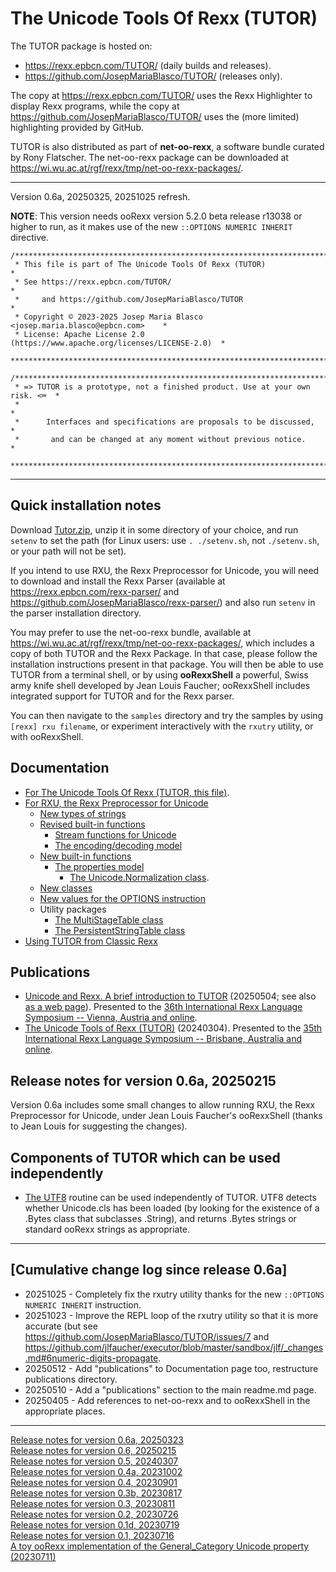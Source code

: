 # The Unicode Tools Of Rexx (TUTOR)

The TUTOR package is hosted on:

- <https://rexx.epbcn.com/TUTOR/> (daily builds and releases).
- <https://github.com/JosepMariaBlasco/TUTOR/> (releases only).

The copy at <https://rexx.epbcn.com/TUTOR/> uses
the Rexx Highlighter to display Rexx programs, while
the copy at <https://github.com/JosepMariaBlasco/TUTOR/>
uses the (more limited) highlighting provided by GitHub.

TUTOR is also distributed as part of **net-oo-rexx**,
a software bundle curated by Rony Flatscher.
The net-oo-rexx package can be downloaded at
<https://wi.wu.ac.at/rgf/rexx/tmp/net-oo-rexx-packages/>.

---

Version 0.6a, 20250325, 20251025 refresh.

**NOTE**: This version needs ooRexx version 5.2.0 beta release
r13038 or higher to run, as it makes use of the new `::OPTIONS
NUMERIC INHERIT` directive.

```
/******************************************************************************
 * This file is part of The Unicode Tools Of Rexx (TUTOR)                     *
 * See https://rexx.epbcn.com/TUTOR/                                          *
 *     and https://github.com/JosepMariaBlasco/TUTOR                          *
 * Copyright © 2023-2025 Josep Maria Blasco <josep.maria.blasco@epbcn.com>    *
 * License: Apache License 2.0 (https://www.apache.org/licenses/LICENSE-2.0)  *
 ******************************************************************************/
```

```
/******************************************************************************
 * => TUTOR is a prototype, not a finished product. Use at your own risk. <═  *
 *                                                                            *
 *      Interfaces and specifications are proposals to be discussed,          *
 *       and can be changed at any moment without previous notice.            *
 ******************************************************************************/
```

---

## Quick installation notes

Download [Tutor.zip](TUTOR.zip), unzip it in some directory of your choice,
and run `setenv` to set the path
(for Linux users: use `. ./setenv.sh`, not `./setenv.sh`, or your path will not be set).

If you intend to use RXU, the Rexx Preprocessor for Unicode, you will need to
download and install the Rexx Parser
(available at <https://rexx.epbcn.com/rexx-parser/> and <https://github.com/JosepMariaBlasco/rexx-parser/>)
and also run `setenv` in the parser installation directory.

You may prefer to use the net-oo-rexx bundle, available at
<https://wi.wu.ac.at/rgf/rexx/tmp/net-oo-rexx-packages/>,
which includes a copy of both TUTOR and the Rexx Package.
In that case, please follow the installation instructions
present in that package. You will then be able to use
TUTOR from a terminal shell, or by using **ooRexxShell**
a powerful, Swiss army knife shell developed by Jean Louis
Faucher; ooRexxShell includes integrated support for
TUTOR and for the Rexx parser.

You can then navigate to the `samples` directory and try the samples by using `[rexx] rxu filename`,
or experiment interactively with the `rxutry` utility, or with ooRexxShell.

## Documentation

* [For The Unicode Tools Of Rexx (TUTOR, this file)](.).
* [For RXU, the Rexx Preprocessor for Unicode](./doc/rxu/)
  * [New types of strings](./doc/string-types/)
  * [Revised built-in functions](./doc/built-in/)
    * [Stream functions for Unicode](./doc/stream/)
    * [The encoding/decoding model](./doc/encodings/)
  * [New built-in functions](./doc/new-functions/)
    * [The properties model](./doc/properties/)
      * [The Unicode.Normalization class](./doc/properties/normalization/).
  * [New classes](./doc/new-classes/)
  * [New values for the OPTIONS instruction](./doc/options/)
  * Utility packages
    * [The MultiStageTable class](./doc/multi-stage-table/)
    * [The PersistentStringTable class](./doc/persistent-string-table/)
* [Using TUTOR from Classic Rexx](./doc/using-tutor-from-classic-rexx/)

## Publications

* [Unicode and Rexx. A brief introduction to TUTOR](https://www.epbcn.com/pdf/josep-maria-blasco/2025-05-04-Unicode-and-Rexx.pdf) (20250504;
  see also [as a web page](/TUTOR/doc/publications/36/2025-05-04-Unicode-and-Rexx/)). Presented to the
  [36th International Rexx Language Symposium -- Vienna, Austria and online](https://www.rexxla.org/events/schedule.rsp?year=2025).
* [The Unicode Tools of Rexx (TUTOR)](https://www.epbcn.com/pdf/josep-maria-blasco/2024-03-04-The-Unicode-Tools-Of-Rexx.pdf) (20240304).
  Presented to the
  [35th International Rexx Language Symposium -- Brisbane, Australia and online](https://www.rexxla.org/events/schedule.rsp?year=2024).

## Release notes for version 0.6a, 20250215

Version 0.6a includes some small changes to allow running RXU,
the Rexx Preprocessor for Unicode, under Jean Louis Faucher's ooRexxShell
(thanks to Jean Louis for suggesting the changes).

## Components of TUTOR which can be used independently

* [The UTF8](bin/utf8.cls) routine can be used independently of TUTOR. UTF8 detects whether Unicode.cls has been loaded (by looking for the existence of a .Bytes class that subclasses .String), and returns .Bytes strings or standard ooRexx strings as appropriate.

---

## \[Cumulative change log since release 0.6a\]

+ 20251025 - Completely fix the rxutry utility thanks for the new `::OPTIONS NUMERIC INHERIT`
  instruction.
+ 20251023 - Improve the REPL loop of the rxutry utility so that it is more accurate (but see
  <https://github.com/JosepMariaBlasco/TUTOR/issues/7> and
  <https://github.com/jlfaucher/executor/blob/master/sandbox/jlf/_changes.md#6numeric-digits-propagate>.
+ 20250512 - Add "publications" to Documentation page too, restructure publications directory.
+ 20250510 - Add a "publications" section to the main readme.md page.
+ 20250405 - Add references to net-oo-rexx and to ooRexxShell in the
  appropriate places.

---

[Release notes for version 0.6a, 20250323](doc/0.6a-release-notes.md)<br>
[Release notes for version 0.6, 20250215](doc/0.6-release-notes.md)<br>
[Release notes for version 0.5, 20240307](doc/0.5-release-notes.md)<br>
[Release notes for version 0.4a, 20231002](doc/0.4a-release-notes.md)<br>
[Release notes for version 0.4, 20230901](doc/0.4-release-notes.md)<br>
[Release notes for version 0.3b, 20230817](doc/0.3b-release-notes.md)<br>
[Release notes for version 0.3, 20230811](doc/0.3-release-notes.md)<br>
[Release notes for version 0.2, 20230726](doc/0.2-release-notes.md)<br>
[Release notes for version 0.1d, 20230719](doc/0.1d-release-notes.md)<br>
[Release notes for version 0.1, 20230716](doc/0.1-release-notes.md)<br>
[A toy ooRexx implementation of the General_Category Unicode property (20230711)](doc/pre-0.1-release-notes.md)
